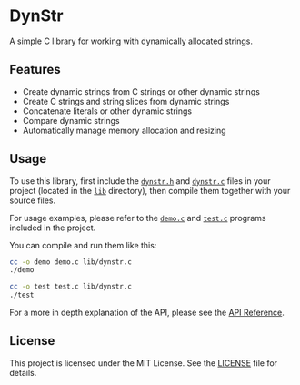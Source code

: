 # DynStr 

A simple C library for working with dynamically allocated strings.

## Features

- Create dynamic strings from C strings or other dynamic strings
- Create C strings and string slices from dynamic strings
- Concatenate literals or other dynamic strings
- Compare dynamic strings
- Automatically manage memory allocation and resizing

## Usage

To use this library, first include the [`dynstr.h`](/lib/dynstr.h) and [`dynstr.c`](/lib/dynstr.c) files in your project (located in the [`lib`](/lib) directory), then compile them together with your source files.

For usage examples, please refer to the [`demo.c`](/demo.c) and [`test.c`](/test.c) programs included in the project.

You can compile and run them like this:

```bash
cc -o demo demo.c lib/dynstr.c 
./demo 

cc -o test test.c lib/dynstr.c 
./test 
```

For a more in depth explanation of the API, please see the [API Reference](/docs/api.md).

## License

This project is licensed under the MIT License. See the [LICENSE](/LICENSE) file for details.